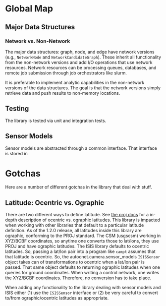 # Global Map

## Major Data Structures

### Network vs. Non-Network
The major data structures: graph, node, and edge have network versions (e.g., `NetworkNode` and `NetworkCandidateGraph`). These inherit all functionality from the non-network versions and add I/O operations that use network resources. Network resources can be processing queues, databases, and remote job submission through job orchestrators like slurm.

It is preferable to implement analytic capabilities in the non-network versions of the data structures. The goal is that the network versions simply retrieve data and push results to non-memory locations.

## Testing
The library is tested via unit and integration tests.

## Sensor Models
Sensor models are abstracted through a common interface. That interface is stored in 

# Gotchas
Here are a number of different gotchas in the library that deal with stuff.

## Latitude: Ocentric vs. Ographic
There are two different ways to define latitude. See [the proj docs](https://proj.org/en/9.4/operations/conversions/geoc.html) for a in-depth description of ocentric vs. ographic latitudes. This library is impacted when working with other libraries that default to a particular latitude definition. As of the 1.2.0 release, all latitudes inside this library are ographic, conforming to the PROJ standard. The CSM (usgscsm) working in XYZ/BCBF coordinates, so anytime one converts those to lat/lons, they use PROJ and have ographic latitudes. The ISIS library defaults to ocentric latitudes. So, passing a lat/lon pair into a program like `campt` assumes that that latitude is ocentric. So, the autocnet.camera.sensor_models `ISISSensor` object takes can of transformations to ocentric when a lat/lon pair is passed. That same object defaults to returning ographic latitudes when one queries for ground coordinates. When writing a control network, one writes the XYZ/BCBF coordinates. Therefore, no conversion has to take place. 

When adding any functionality to the library dealing with sensor models and ISIS either (1) use the `ISISSensor` interface or (2) be very careful to convert to/from ographic/ocentric latitudes as appropriate.